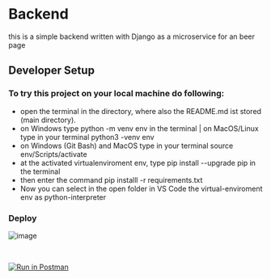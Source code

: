 # Backend

this is a simple backend written with Django as a microservice for an beer page

## Developer Setup

### To try this project on your local machine do following:

- open the terminal in the directory, where also the README.md ist stored (main directory).
- on Windows type python -m venv env in the terminal | on MacOS/Linux type in your terminal python3 -venv env
- on Windows (Git Bash) and MacOS type in your terminal source env/Scripts/activate
- at the activated virtualenviroment env, type pip install --upgrade pip in the terminal
- then enter the command pip installl -r requirements.txt
- Now you can select in the open folder in VS Code the virtual-enviroment env as python-interpreter

### Deploy

![image](https://drive.google.com/uc?export=view&id=1k616mAmFNKbjzotDqE8XJNaGXOcU8053)

</br>

[![Run in Postman](https://run.pstmn.io/button.svg)](https://www.postman.com/kuromicho/workspace/backend-ms-auth)
